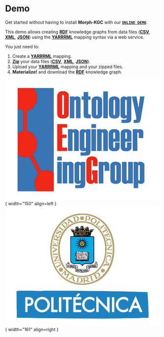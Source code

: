 # Demo

Get started without having to install **Morph-KGC** with our **[`ONLINE DEMO`](https://morph.oeg.fi.upm.es/demo/morph-kgc)**.

This demo allows creating **[RDF](https://www.w3.org/TR/rdf11-concepts/)** knowledge graphs from data files (**[CSV](https://en.wikipedia.org/wiki/Comma-separated_values)**, **[XML](https://www.w3.org/TR/xml/)**, **[JSON](https://www.json.org)**) using the **[YARRRML](https://rml.io/yarrrml/spec/)** mapping syntax via a web service.

You just need to:

1. Create a **[YARRRML](https://rml.io/yarrrml/spec/)** mapping.
2. **[Zip](https://en.wikipedia.org/wiki/ZIP_(file_format))** your data files (**[CSV](https://en.wikipedia.org/wiki/Comma-separated_values)**, **[XML](https://www.w3.org/TR/xml/)**, **[JSON](https://www.json.org)**).
3. Upload your **[YARRRML](https://rml.io/yarrrml/spec/)** mapping and your zipped files.
4. **Materialize!** and download the **[RDF](https://www.w3.org/TR/rdf11-concepts/)** knowledge graph.

![OEG](assets/logo-oeg.png){ width="150" align=left } ![UPM](assets/logo-upm.png){ width="161" align=right }
